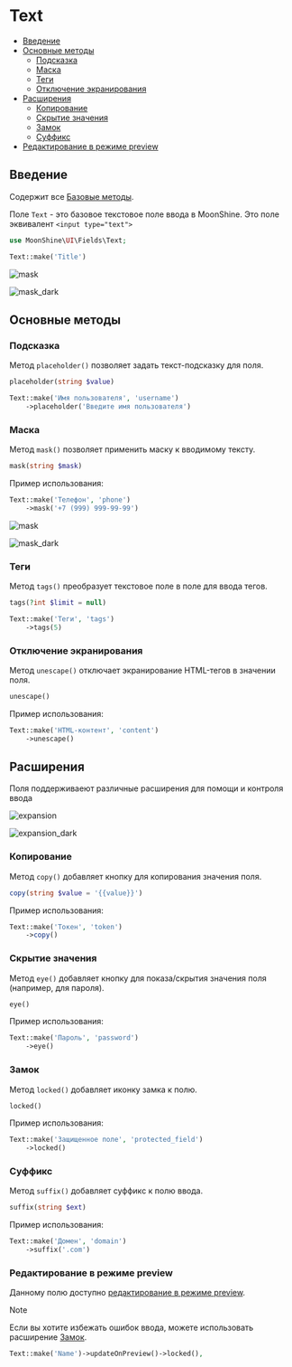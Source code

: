 # Text

- [Введение](#introduction)
- [Основные методы](#basic-methods)
  - [Подсказка](#placeholder)
  - [Маска](#mask)
  - [Теги](#tags)
  - [Отключение экранирования](#unescape)
- [Расширения](#extensions)
  - [Копирование](#copy)
  - [Скрытие значения](#eye)
  - [Замок](#locked)
  - [Суффикс](#suffix)
- [Редактирование в режиме preview](#preview-edit)
  

<a name="introduction"></a>
## Введение

Содержит все [Базовые методы](#/docs/{{version}}/fields/basic-methods.md).

Поле `Text` - это базовое текстовое поле ввода в MoonShine. Это поле эквивалент `<input type="text">`

```php
use MoonShine\UI\Fields\Text;

Text::make('Title')
```

![mask](https://moonshine-laravel.com/screenshots/mask.png)

![mask_dark](https://moonshine-laravel.com/screenshots/mask_dark.png)

<a name="basic-methods"></a>
## Основные методы

<a name="placeholder"></a>
### Подсказка

Метод `placeholder()` позволяет задать текст-подсказку для поля.

```php
placeholder(string $value)
```

```php
Text::make('Имя пользователя', 'username')
    ->placeholder('Введите имя пользователя')
```

<a name="mask"></a>
### Маска
Метод `mask()` позволяет применить маску к вводимому тексту.

```php
mask(string $mask)
```

Пример использования:

```php
Text::make('Телефон', 'phone')
    ->mask('+7 (999) 999-99-99')
```

![mask](https://moonshine-laravel.com/screenshots/mask.png)

![mask_dark](https://moonshine-laravel.com/screenshots/mask_dark.png)

<a name="tags"></a>
### Теги

Метод `tags()` преобразует текстовое поле в поле для ввода тегов.

```php
tags(?int $limit = null)
```

```php
Text::make('Теги', 'tags')
    ->tags(5)
```

<a name="unescape"></a>
### Отключение экранирования

Метод `unescape()` отключает экранирование HTML-тегов в значении поля.

```php
unescape()
```

Пример использования:

```php
Text::make('HTML-контент', 'content')
    ->unescape()
```

<a name="extensions"></a>
## Расширения

Поля поддерживаеют различные расширения для помощи и контроля ввода

![expansion](https://moonshine-laravel.com/screenshots/expansion.png)

![expansion_dark](https://moonshine-laravel.com/screenshots/expansion_dark.png)

<a name="copy"></a>
### Копирование

Метод `copy()` добавляет кнопку для копирования значения поля.

```php
copy(string $value = '{{value}}')
```

Пример использования:

```php
Text::make('Токен', 'token')
    ->copy()
```

<a name="eye"></a>
### Скрытие значения

Метод `eye()` добавляет кнопку для показа/скрытия значения поля (например, для пароля).

```php
eye()
```

Пример использования:

```php
Text::make('Пароль', 'password')
    ->eye()
```

<a name="locked"></a>
### Замок

Метод `locked()` добавляет иконку замка к полю.

```php
locked()
```

Пример использования:

```php
Text::make('Защищенное поле', 'protected_field')
    ->locked()
```

### Суффикс

Метод `suffix()` добавляет суффикс к полю ввода.

```php
suffix(string $ext)
```

Пример использования:

```php
Text::make('Домен', 'domain')
    ->suffix('.com')
```

<a name="preview-edit"></a>
### Редактирование в режиме preview

Данному полю доступно [редактирование в режиме preview](/docs/{{version}}/fields/basic-methods.md#preview-edit).

> [!NOTE]
> Если вы хотите избежать ошибок ввода, можете использовать расширение [Замок](#locked).

```php
Text::make('Name')->updateOnPreview()->locked(),
```

